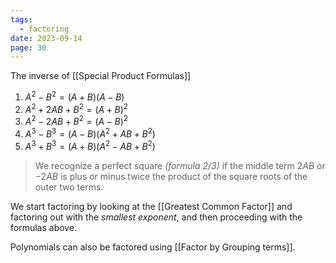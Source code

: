```yaml
---
tags:
  - factoring
date: 2023-09-14
page: 30
---
```

The inverse of [[Special Product Formulas]]

1. $A^2-B^2=(A+B)(A-B)$ 
2. $A^2+2AB+B^2=(A+B)^2$
3. $A^2-2AB+B^2=(A-B)^2$
4. $A^{3}-B^{3}=(A-B)(A^2+AB+B^2)$    
5. $A^{3}+B^{3}=(A+B)(A^2-AB+B^2)$

>We recognize a perfect square *(formula 2/3)* if the middle term $2AB$ or $-2AB$ is plus or minus twice the product of the square roots of the outer two terms.

We start factoring by looking at the [[Greatest Common Factor]] and factoring out with the *smallest exponent*, and then proceeding with the formulas above.

Polynomials can also be factored using [[Factor by Grouping terms]].